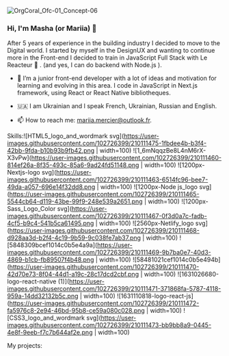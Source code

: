 
![OrgCoral_Ofc-01_Concept-06](https://user-images.githubusercontent.com/102726399/210074820-135fd1fd-6540-4826-a472-33490a536ed3.jpg)

### Hi, I'm Masha (or Mariia) 👋 

After 5 years of experience in the building industry I decided to move to the Digital world. I started by myself in the DesignUX and wanting to continue more in the Front-end I decided to train in JavaScript Full Stack with Le Reacteur 🚀 . (and yes, I can do backend with Node.js ).


- 🌱 I’m a junior front-end developer with a lot of ideas and motivation for learning and evolving in this area. I code in JavaScript in Next.js framework, using React or React Native bibliotheques. 

- 🇺🇦 I am Ukrainian and I speak French, Ukrainian, Russian and English.

- 📫 How to reach me: mariia.mercier@outlook.fr.


Skills:![HTML5_logo_and_wordmark svg](https://user-images.githubusercontent.com/102726399/210111475-1fbdee4b-b3f4-42bb-9fda-b10b93b9fb42.png | width=100)
![1_6mNqqzBe8L4nM6rX-X3vPw](https://user-images.githubusercontent.com/102726399/210111460-814ef26a-8f35-493c-85a6-9ad24fd51148.png | width=100)
![1200px-Nextjs-logo svg](https://user-images.githubusercontent.com/102726399/210111463-6514fc96-bee7-49da-a057-696e14f32dd8.png | width=100)
![1200px-Node js_logo svg](https://user-images.githubusercontent.com/102726399/210111465-5544cb64-d119-43be-99f9-248e539a2651.png | width=100)
![1200px-Sass_Logo_Color svg](https://user-images.githubusercontent.com/102726399/210111467-0f3d0a7c-fadb-4cf5-b9c4-541b5ca61495.png | width=100)
![2560px-Netlify_logo svg](https://user-images.githubusercontent.com/102726399/210111468-d928aa3d-b2f4-4c19-9b59-9c038fe7ab37.png | width=100)
![5848309bcef1014c0b5e4a9a](https://user-images.githubusercontent.com/102726399/210111469-9b7ba0e7-40d3-4869-b1cb-fb89507f4b48.png | width=100)
![58481021cef1014c0b5e494b](https://user-images.githubusercontent.com/102726399/210111470-42d70e73-8f04-44d1-a19c-28c17dcd2cbf.png | width=100)
![1631026680-logo-react-native (1)](https://user-images.githubusercontent.com/102726399/210111471-371868fa-5787-4118-959a-14dd32132b5c.png | width=100) 
![1631110818-logo-react-js](https://user-images.githubusercontent.com/102726399/210111472-fa5976c8-2e94-46bd-95b8-ce59a080c028.png | width=100)
![CSS3_logo_and_wordmark svg](https://user-images.githubusercontent.com/102726399/210111473-bb9bb8a9-0445-4e8f-9eeb-f7c7b644af2e.png | width=100)




My projects: 





<!--
**MariiaMERCIER/MariiaMERCIER** is a ✨ _special_ ✨ repository because its `README.md` (this file) appears on your GitHub profile.

Here are some ideas to get you started:




-->
